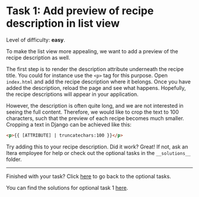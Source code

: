 # Task 1: Add preview of recipe description in list view

Level of difficulty: **easy**.

To make the list view more appealing, we want to add a preview of the recipe description as well.

The first step is to render the description attribute underneath the recipe title. You could for instance use the `<p>` tag for this purpose. Open `index.html` and add the recipe description where it belongs. Once you have added the description, reload the page and see what happens. Hopefully, the recipe descriptions will appear in your application.

However, the description is often quite long, and we are not interested in seeing the full content. Therefore, we would like to crop the text to 100 characters, such that the preview of each recipe becomes much smaller. Cropping a text in Django can be achieved like this:

```html
<p>{{ [ATTRIBUTE] | truncatechars:100 }}</p>
```

Try adding this to your recipe description. Did it work? Great! If not, ask an Itera employee for help or check out the optional tasks in the `__solutions__` folder.

---

Finished with your task? Click [here](/__tasks__/optional) to go back to the optional tasks.

You can find the solutions for optional task 1 [here](/__solutions__/optional/task1_description).
